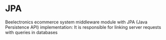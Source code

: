 # JPA
Beelectronics ecommerce system middleware module with JPA (Java Persistence API) implementation: It is responsible for linking server requests with queries in databases
